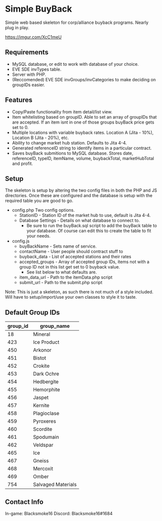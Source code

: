 # Simple BuyBack
Simple web based skeleton for corp/alliance buyback programs.  Nearly plug in play.

https://imgur.com/XcC1meU

## Requirements
 * MySQL database, or edit to work with database of your choice.
 * EVE SDE invTypes table.
 * Server with PHP.
 * (Reccomended) EVE SDE invGroups/invCategories to make deciding on groupIDs easier.


## Features
 * Copy/Paste functionality from item detail/list view.
 * Item whitelisting based on groupID.  Able to set an array of groupIDs that are accepted.  If an item isnt in one of those groups buyBack price gets set to 0.
 * Multiple locations with variable buyback rates.  Location A (Jita - 10%), Location B (Jita - 20%), etc.
 * Ability to change market hub station.  Defaults to Jita 4-4.
 * Generated referenceID string to identify items in a particular contract.
 * Saves buyBack submitions to MySQL database.  Stores date, referenceID, typeID, itemName, volume, buybackTotal, marketHubTotal and profit.
 
 ## Setup
 The skeleton is setup by altering the two config files in both the PHP and JS directories.  Once these are configured and the database is setup with the required table you are good to go.
 * config.php Two config options.
   * StationID - Station ID of the market hub to use, default is Jita 4-4.
   * Database Settings - Details on what database to connect to.
     * Be sure to run the buyBack.sql script to add the buyBack table to your database.  Of course can edit this to create the table to fit your needs.
 * config.js
   * buyBackName - Sets name of service.
   * contactName - User people should contract stuff to
   * buyback_data - List of accepted stations and their rates
   * accepted_groups - Array of accepted group IDs, items not with a group ID not in this list get set to 0 buyback value.
     * See list below to what defaults are.
   * item_data_url - Path to the itemData.php script
   * submit_url - Path to the submit.php script
   
 Note:  This is just a skeleton, as such there is not much of a style included.  Will have to setup/import/use your own classes to style it to taste.
 
 ## Default Group IDs
|group\_id|group\_name|
|--------|----------|
|18|Mineral|
|423|Ice Product|
|450|Arkonor|
|451|Bistot|
|452|Crokite|
|453|Dark Ochre|
|454|Hedbergite|
|455|Hemorphite|
|456|Jaspet|
|457|Kernite|
|458|Plagioclase|
|459|Pyroxeres|
|460|Scordite|
|461|Spodumain|
|462|Veldspar|
|465|Ice|
|467|Gneiss|
|468|Mercoxit|
|469|Omber|
|754|Salvaged Materials|

 
 ## Contact Info

In-game: Blacksmoke16
Discord: Blacksmoke16#1684

 
 
 
